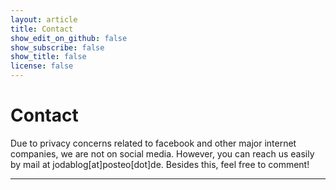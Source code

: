 ```yaml
---
layout: article
title: Contact
show_edit_on_github: false
show_subscribe: false
show_title: false
license: false
---
```


# Contact

Due to privacy concerns related to facebook and other major internet companies, we are not on social media. However, you can reach us easily by mail at jodablog[at]posteo[dot]de. Besides this, feel free to comment!

***
